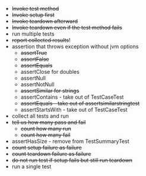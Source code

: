 - ~~Invoke test method~~
- ~~Invoke setup first~~
- ~~Invoke teardown afterward~~
- ~~Invoke teardown even if the test method fails~~
- run multiple tests
- ~~report collected results~~!
- assertion that throws exception without jvm options
  - ~~assertTrue~~
  - ~~assertFalse~~
  - ~~assertEquals~~
  - assertClose for doubles
  - assertNull
  - assertNotNull
  - ~~assertSimilar for strings~~
  - assertContains - take out of TestCaseTest
  - ~~assertEquals - take out of assertsimilarstringtest~~
  - assertStartsWith - take out of TestCaseTest
- collect all tests and run
- ~~tell us how many pass and fail~~
  - ~~count how many run~~ 
  - ~~count how many fail~~
- assertHasSize - remove from TestSummaryTest
- ~~count setup failure as failure~~
- ~~count teardown failure as failure~~
- ~~do not run test if setup fails but still run teardown~~
- run a single test